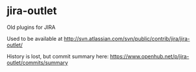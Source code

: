 # jira-outlet
Old plugins for JIRA

Used to be available at  http://svn.atlassian.com/svn/public/contrib/jira/jira-outlet/

History is lost, but commit summary here: https://www.openhub.net/p/jira-outlet/commits/summary
